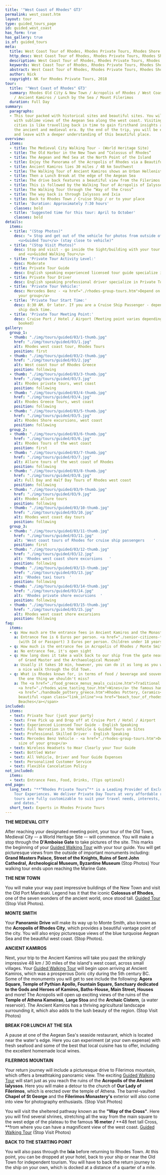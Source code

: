 ```yaml
---
title: '"West Coast of Rhodes" GT3'
permalink: west_coast.htm
layout: tour
type: guided_tours_page
id: guided_west_coast
has_form: true
has_gallery: true
is_of: guided_tours
meta:
  title: West Coast Tour of Rhodes, Rhodes Private Tours, Rhodes Shore Excursions
  http_desc: West Coast Tour of Rhodes, Rhodes Private Tours, Rhodes Shore Excursions
  description: West Coast Tour of Rhodes, Rhodes Private Tours, Rhodes Shore Excursions
  keywords: West Coast Tour of Rhodes, Rhodes Private Tours, Rhodes Shore Excursions
  abstract: West Coast Tour of Rhodes, Rhodes Private Tours, Rhodes Shore Excursions
  author: Nick
  copyright: NK for Rhodes Private Tours, 2018
tour:
  title: '"West Coast of Rhodes" GT3'
  summary: Rhodes Old City & New Town / Acropolis of Rhodes / West Coast of the Island
    / Ancient Kamiros / Lunch by the Sea / Mount Filerimos
  duration: Full Day
summary:
  paragraphs:
  - This tour packed with historical sites and beautiful sites. You will be greeted
    with sublime views of the Aegean Sea along the west coast. Visiting the ancient
    cities is like travelling back in time to gain firsthand insights about life in
    the ancient and medieval era. By the end of the trip, you will be enlightened
    and leave with a deeper understanding of this beautiful place.
overview:
  items:
  - title: The Medieval City Walking Tour - (World Heritage Site)
  - title: The Old Harbor in the New Town and “Colossus of Rhodes”
  - title: The Aegean and Med Sea at the North Point of the Island
  - title: Enjoy the Panorama of the Acropolis of Rhodes via a Beautiful Drive
  - title: Ancient Kamiros lies 30 miles / 48 km Southwest
  - title: The Walking Tour of Ancient Kamiros shows an Urban Hellenistic setting
  - title: Then a Lunch Break at the edge of the Aegean Sea
  - title: The drive back features a beautiful view from the Filerimos Mountain
  - title: This is followed by the Walking Tour of Acropolis of Ialyssos
  - title: The Walking Tour through the “Way of the Cross”
  - title: The way back is through Ialyssos and Ixia
  - title: Back to Rhodes Town / Cruise Ship / or to your place
  - title: 'Duration: Approximately 7:30 hours'
    classes: bold
  - title: 'Suggested time for this tour: April to October'
    classes: bold
details:
  items:
  - title: "(Stop Photos)"
    desc: "= Stop and get out of the vehicle for photos from outside of the Sight/Building
      <u>Guided Tour</u> (stay close to vehicle)"
  - title: "(Stop Visit Photos)"
    desc: Stop and visit - go inside the Sight/building with your tour guide for photos
      and <u>Guided Walking Tour</u>
  - title: 'Private Tour Activity Level:'
    desc: Moderate
  - title: Private Tour Guide
    desc: English speaking experienced licensed tour guide specialize in Private Tours
  - title: Private Tour Driver
    desc: English speaking professional driver specialize in Private Tours
  - title: 'Private Tour Vehicle:'
    desc: Mercedes Benz - <a href="./rhodes-group-tours.htm">Depend on the size of
      your group</a>
  - title: 'Private Tour Start Time:'
    desc: 8:30 AM. Or later. If you are a Cruise Ship Passenger - depend on your cruise
      ship dock time.
  - title: 'Private Tour Meeting Point:'
    desc: Cruise Port / Hotel / Airport (Meeting point varies depending on option
      booked)
gallery:
  group_1:
  - thumb: "./img/tours/guided/03/1-thumb.jpg"
    href: "./img/tours/guided/03/1.jpg"
    alt: Rhodes west coast tour, Rhodes Tours
    position: first
  - thumb: "./img/tours/guided/03/2-thumb.jpg"
    href: "./img/tours/guided/03/2.jpg"
    alt: West coast tour of Rhodes Greece
    position: following
  - thumb: "./img/tours/guided/03/3-thumb.jpg"
    href: "./img/tours/guided/03/3.jpg"
    alt: Rhodes private tours, west coast
    position: following
  - thumb: "./img/tours/guided/03/4-thumb.jpg"
    href: "./img/tours/guided/03/4.jpg"
    alt: Rhodes Greece Tours, west coast
    position: following
  - thumb: "./img/tours/guided/03/5-thumb.jpg"
    href: "./img/tours/guided/03/5.jpg"
    alt: Rhodes Shore excursions, west coast
    position: following
  group_2:
  - thumb: "./img/tours/guided/03/6-thumb.jpg"
    href: "./img/tours/guided/03/6.jpg"
    alt: Rhodes Tours of the west coast
    position: first
  - thumb: "./img/tours/guided/03/7-thumb.jpg"
    href: "./img/tours/guided/03/7.jpg"
    alt: Allure tours of the west coast of Rhodes
    position: following
  - thumb: "./img/tours/guided/03/8-thumb.jpg"
    href: "./img/tours/guided/03/8.jpg"
    alt: Full Day and Half Day Tours of Rhodes west coast
    position: following
  - thumb: "./img/tours/guided/03/9-thumb.jpg"
    href: "./img/tours/guided/03/9.jpg"
    alt: Rhodes allure tours
    position: following
  - thumb: "./img/tours/guided/03/10-thumb.jpg"
    href: "./img/tours/guided/03/10.jpg"
    alt: Rhodes west coast day tours
    position: following
  group_3:
  - thumb: "./img/tours/guided/03/11-thumb.jpg"
    href: "./img/tours/guided/03/11.jpg"
    alt: 'West coast tours of Rhodes for cruise ship passengers    '
    position: first
  - thumb: "./img/tours/guided/03/12-thumb.jpg"
    href: "./img/tours/guided/03/12.jpg"
    alt: 'Rhodes west coast shore excursions   '
    position: following
  - thumb: "./img/tours/guided/03/13-thumb.jpg"
    href: "./img/tours/guided/03/13.jpg"
    alt: 'Rhodes taxi tours  '
    position: following
  - thumb: "./img/tours/guided/03/14-thumb.jpg"
    href: "./img/tours/guided/03/14.jpg"
    alt: 'Rhodes private shore excursions  '
    position: following
  - thumb: "./img/tours/guided/03/15-thumb.jpg"
    href: "./img/tours/guided/03/15.jpg"
    alt: Rhodes west coast shore excursions
    position: following
faq:
  items:
  - q: How much are the entrance fees in Ancient Kamiros and the Monastery of Filerimos?
    a: Entrance fee is 6 Euros per person. <a href="./senior-citizens-tours-in-rhodes.htm">Seniors</a>
      (with Id or Passport) 3 Euros per person. Children under 18 years old free.
  - q: How much is the entrance fee in Acropolis of Rhodes / Monte Smith?
    a: No entrance fee, it's open sight
  - q: How long does it take a walk back to our ship from the gate near the Palace
      of Grand Master and the Archaeological Museum?
    a: Usually it takes 10 min, however, you can do it as long as you wish, enjoying
      a nice walk through the Old Town.
  - q: What is Rhodes known for, in terms of food / beverage and souvenirs? What's
      the one thing we shouldn't miss?
    a: The <a href="./food_greece_menus_meals_cuisine.htm">Traditional Food of Rhodes</a>,
      <a href="./rhodes_wine_tasting_tour.htm">Wines</a> the famous handmade
      <a href="./handmade_pottery_greece.htm">Rhodes Pottery, Ceramics</a>, and the
      beautiful <span class="link_inline"><a href="beach_tour_of_rhodes.htm">Rhodes
      Beaches</a></span>
included:
  items:
  - text: Private Tour (just your party)
  - text: Free Pick up and Drop off at Cruise Port / Hotel / Airport
  - text: Experienced Licensed Tour Guide - English Speaking
  - text: Full Narration in the Vehicle & Guided Tours on Sites
  - text: Professional Skilled Driver - English Speaking
  - text: Mercedes Benz Vehicle - <a href="./rhodes-group-tours.htm">Depend on the
      size of your group</a>
  - text: Wireless Headsets to Hear Clearly your Tour Guide
  - text: Bottled Water
  - text: All Vehicle, Driver and Tour Guide Expenses
  - text: Personalized Customer Service
  - text: Flexible Cancelation Policy
not_included:
  items:
  - text: Entrance Fees, Food, Drinks, (Tips optional)
end_page:
  long_text: "**“Rhodes Private Tours”** is a Leading Provider of Exclusive and Personalized
    Tour Experiences. We deliver Private Day Tours at very affordable rates. All our
    tours are fully customizable to suit your travel needs, interests, schedules,
    and dates."
  short_text: Experts in Rhodes Private Tours
---
```


**THE MEDIEVAL CITY**

After reaching your designated meeting point, your tour of the Old Town, Medieval City -- a World Heritage Site -- will commence. You will make a stop through the **D'Amboise Gate** to take pictures of the site. This marks the beginning of your <u>Guided Walking Tour</u> with your tour guide. You will get picturesque views from the outside of important monuments including: **Grand Masters Palace, Street of the Knights, Ruins of Sent John Cathedral,** **Archeological Museum, Byzantine Museum** (Stop Photos)  Your walking tour ends upon reaching the Marine Gate.

**THE NEW TOWN**

You will make your way past impressive buildings of the New Town and visit the Old Port Mandraki. Legend has it that the iconic **Colossus of Rhodes**, one of the seven wonders of the ancient world, once stood tall. <u>Guided Tour</u>  (Stop Visit Photos).

**MONTE SMITH**

Your **Panoramic Drive** will make its way up to Monte Smith, also known as the **Acropolis of Rhodes City**, which provides a beautiful vantage point of the city. You will also enjoy picturesque views of the blue turquoise Aegean Sea and the beautiful west coast. (Stop Photos).

**ANCIENT KAMIROS** 

Next, your trip to the Ancient Kamiros will take you past the strikingly impressive 48 km / 30 miles of the island's west coast, across small villages.   Your <u>Guided Walking Tour</u> will begin upon arriving at Ancient Kamiros, which was a prosperous Doric city during the 5th century BC. Some of the monuments you will get to see include the following: **Agora Square, Temple of Pythian Apollo, Fountain Square, Sanctuary dedicated to the Gods and Heroes of Kamiros, Baths-House, Main Street, Houses** and more! The Acropolis will open up exciting views of the ruins of the **Temple of Athena Kameiras**, **Large Stoa** and the **Archaic Cistern**, (a water reservoir). The Ancient Kamiros has a thriving agricultural landscape surrounding it, which also adds to the lush beauty of the region. (Stop Visit Photos)

**BREAK FOR LUNCH AT THE SEA**

A pause at one of the Aegean Sea's seaside restaurant, which is located near the water's edge. Here you can experiment (at your own expense) with fresh seafood and some of the best that local cuisine has to offer, including the excellent homemade local wines.

**FILERIMOS MOUNTAIN**

Your return journey will include a picturesque drive to Filerimos mountain, which offers a breathtaking panoramic view. The exciting <u>Guided Walking Tour</u> will start just as you reach the ruins of the **Acropolis of the Ancient Ialyssos**. Here you will make a detour to the church of **Our Lady of Filerimos**, which is erected over the temple of Athena. The barrel-vaulted **Chapel of St George** and the **Filerimos Monastery's** exterior will also come into view for photography enthusiasts. (Stop Visit Photos)

You will visit the sheltered pathway known as the **"Way of the Cross"**. Here you will find several shrines, stretching all the way from the main square to the west edge of the plateau to the famous **16 meter /**  **48 feet tall Cross, **from where you can have a magnificent view of the west coast. <u>Guided Walking Tour</u> (Stop Visit Photos)

**BACK TO THE STARTING POINT**

You will also pass through the **Ixia** before returning to Rhodes Town. At this point, you can be dropped at your hotel, back to your ship or near the Old Town for independent tourism. You will have to back the return journey to the ship on your own, which is docked at a distance of a quarter of a mile.